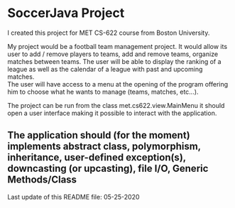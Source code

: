 SoccerJava Project
====

I created this project for MET CS-622 course from Boston University. 

My project would be a football team management project. It would allow its user to add / remove players to teams, add and remove teams, organize matches between teams. The user will be able to display the ranking of a league as well as the calendar of a league with past and upcoming matches.  
The user will have access to a menu at the opening of the program offering him to choose what he wants to manage (teams, matches, etc...). 

The project can be run from the class met.cs622.view.MainMenu it should open a user interface 
making it possible to interact with the application.

The application should (for the moment) implements abstract class, polymorphism, inheritance, user-defined exception(s), downcasting (or upcasting),
file I/O, Generic Methods/Class 
----
Last update of this README file: 05-25-2020
